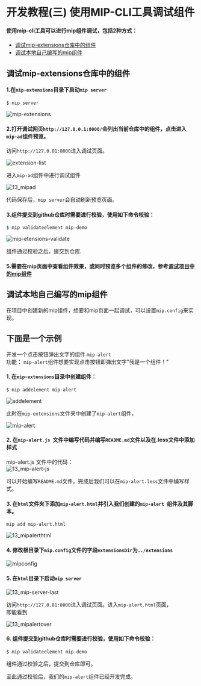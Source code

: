 # 开发教程(三)  使用MIP-CLI工具调试组件  
#### 使用mip-cli工具可以进行mip组件调试，包括2种方式：

- [调试mip-extensions仓库中的组件](#no1)
- [调试本地自己编写的mip组件](#no2)


<div id="no1">   </div>

## 调试mip-extensions仓库中的组件 

#### 1.在`mip-extensions`目录下启动`mip server`  

```
$ mip server
```

![mip-extensions](https://github.com/mipengine/mip-blog/blob/master/img/13_mipserver.jpg)   



#### 2.打开调试网页`http://127.0.0.1:8000/`会列出当前仓库中的组件，点击进入`mip-ad`组件预览。 

访问`http://127.0.01:8000`进入调试页面。   

![extension-list](https://github.com/mipengine/mip-blog/blob/master/img/13_extension-list.jpg)       

进入`mip-ad`组件中进行调试组件

![13_mipad](https://github.com/mipengine/mip-blog/blob/master/img/13_mipad.jpg)  


代码保存后，`mip server`会自动刷新预览页面。  


#### 3.组件提交到github仓库时需要进行校验，使用如下命令校验：

```
$ mip validateelement mip-demo
```

![mip-etensions-validate](https://github.com/mipengine/mip-blog/blob/master/img/13_mipvalidate.jpg)

组件通过校验之后，提交到仓库.

#### 5.需要在mip页面中查看组件效果，或同时预览多个组件的修改，参考[调试项目中的mip组件](#no2)

<div id="no2">   </div> 
 
## 调试本地自己编写的mip组件

在项目中创建新的mip组件，想要和mip页面一起调试，可以设置`mip.config`来实现。

## 下面是一个示例   

  开发一个点击按钮弹出文字的组件 `mip-alert`   
  功能： `mip-alert`组件想要实现点击按钮即弹出文字"我是一个组件！"  

#### 1. 在`mip-extensions`目录中创建组件：  

```
$ mip addelement mip-alert    
```
![addelement](https://github.com/mipengine/mip-blog/blob/master/img/13_mipalert.jpg)    

此时在`mip-extensions`文件夹中创建了`mip-alert`组件，  

![mip-alert](https://github.com/mipengine/mip-blog/blob/master/img/13_mipalertlist.jpg)    

#### 2. 在`mip-alert.js `文件中编写代码并编写`README.md`文件以及在.less文件中添加样式

mip-alert.js 文件中的代码：  
![13_mip-alert-js](https://github.com/mipengine/mip-blog/blob/master/img/13_mip-alert-js.jpg)       


可以开始编写`README.md`文件。完成后我们可以在`mip-alert.less`文件中编写样式。


#### 3. 在`html`文件夹下添加`mip-alert.html`并引入我们创建的`mip-alert `组件及其脚本。
 
```
mip add mip-alert.html
```

![13_mipalerthtml](https://github.com/mipengine/mip-blog/blob/master/img/13_mipalerthtml.jpg)    

#### 4. 修改根目录下`mip.config`文件的字段`extensionsDir`为`../extensions`    

     
![mipconfig](https://github.com/mipengine/mip-blog/blob/master/img/13_mip-config.jpg)  

#### 5. 在`html`目录下启动`mip server`    

![13_mip-server-last](https://github.com/mipengine/mip-blog/blob/master/img/13_mip-server-last.jpg)       

访问`http://127.0.01:8000`进入调试页面。进入`mip-alert.html`页面，   
即能看到

![13_mipalertover](https://github.com/mipengine/mip-blog/blob/master/img/13_mipalertover.jpg)   

#### 6. 组件提交到github仓库时需要进行校验，使用如下命令校验：

```
$ mip validateelement mip-demo
```



组件通过校验之后，提交到仓库即可。  



至此通过校验后，我们的`mip-alert`组件已经开发完成。   














